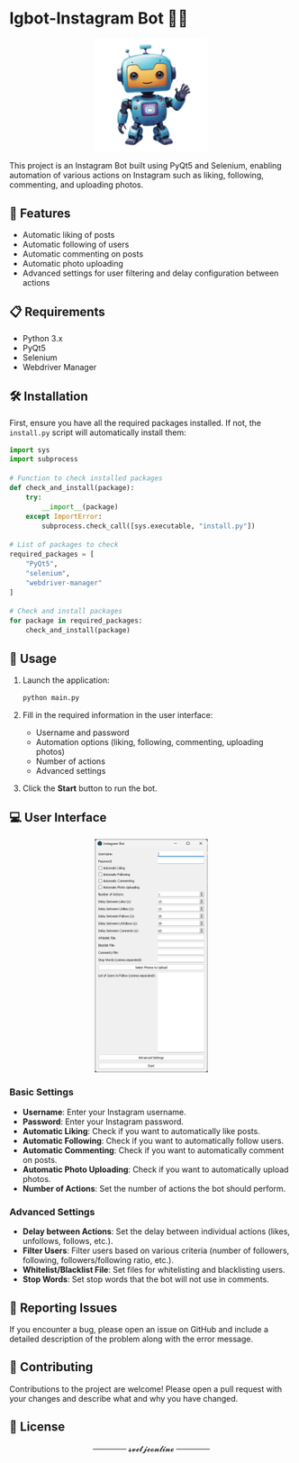 # Igbot-Instagram Bot 🤖📸

<p align="center">
  <img src="igbot.png" alt="Instagram Bot" width="200">
</p>

This project is an Instagram Bot built using PyQt5 and Selenium, enabling automation of various actions on Instagram such as liking, following, commenting, and uploading photos.

## 🌟 Features
- Automatic liking of posts
- Automatic following of users
- Automatic commenting on posts
- Automatic photo uploading
- Advanced settings for user filtering and delay configuration between actions

## 📋 Requirements
- Python 3.x
- PyQt5
- Selenium
- Webdriver Manager

## 🛠️ Installation
First, ensure you have all the required packages installed. If not, the `install.py` script will automatically install them:

```python
import sys
import subprocess

# Function to check installed packages
def check_and_install(package):
    try:
        __import__(package)
    except ImportError:
        subprocess.check_call([sys.executable, "install.py"])

# List of packages to check
required_packages = [
    "PyQt5",
    "selenium",
    "webdriver-manager"
]

# Check and install packages
for package in required_packages:
    check_and_install(package)
```

## 🚀 Usage
1. Launch the application:

    ```bash
    python main.py
    ```

2. Fill in the required information in the user interface:
    - Username and password
    - Automation options (liking, following, commenting, uploading photos)
    - Number of actions
    - Advanced settings

3. Click the **Start** button to run the bot.

## 💻 User Interface
<p align="center">
  <img src="igg.png" alt="User Interface" width="200">
</p>

### Basic Settings
- **Username**: Enter your Instagram username.
- **Password**: Enter your Instagram password.
- **Automatic Liking**: Check if you want to automatically like posts.
- **Automatic Following**: Check if you want to automatically follow users.
- **Automatic Commenting**: Check if you want to automatically comment on posts.
- **Automatic Photo Uploading**: Check if you want to automatically upload photos.
- **Number of Actions**: Set the number of actions the bot should perform.

### Advanced Settings
- **Delay between Actions**: Set the delay between individual actions (likes, unfollows, follows, etc.).
- **Filter Users**: Filter users based on various criteria (number of followers, following, followers/following ratio, etc.).
- **Whitelist/Blacklist File**: Set files for whitelisting and blacklisting users.
- **Stop Words**: Set stop words that the bot will not use in comments.

## 🐞 Reporting Issues
If you encounter a bug, please open an issue on GitHub and include a detailed description of the problem along with the error message.

## 🤝 Contributing
Contributions to the project are welcome! Please open a pull request with your changes and describe what and why you have changed.

## 📄 License

<p align="center">────── 𝓼𝓿𝓮𝓽𝓳𝓮𝓸𝓷𝓵𝓲𝓷𝓮 ──────</p>
